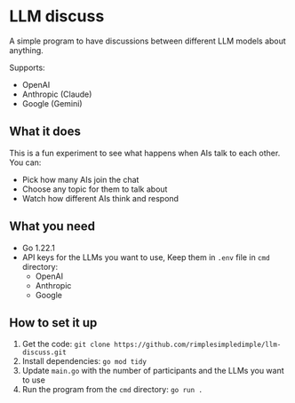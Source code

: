 # LLM discuss

A simple program to have discussions between different LLM models about anything. 

Supports:
- OpenAI
- Anthropic (Claude)
- Google (Gemini)

## What it does

This is a fun experiment to see what happens when AIs talk to each other. You can:
- Pick how many AIs join the chat
- Choose any topic for them to talk about
- Watch how different AIs think and respond

## What you need

- Go 1.22.1
- API keys for the LLMs you want to use, Keep them in `.env` file in `cmd` directory:
  - OpenAI
  - Anthropic
  - Google

## How to set it up

1. Get the code: `git clone https://github.com/rimplesimpledimple/llm-discuss.git`
2. Install dependencies: `go mod tidy`
3. Update `main.go` with the number of participants and the LLMs you want to use
4. Run the program from the `cmd` directory: `go run .`

